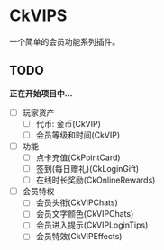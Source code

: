 # CkVIPS

一个简单的会员功能系列插件。

## TODO

**正在开始项目中...**

* [ ] 玩家资产
  * [ ] 代币: 金币(CkVIP)
  * [ ] 会员等级和时间(CkVIP)
* [ ] 功能
  * [ ] 点卡充值(CkPointCard)
  * [ ] 签到(每日赠礼)(CkLoginGift)
  * [ ] 在线时长奖励(CkOnlineRewards)
* [ ] 会员特权
  * [ ] 会员头衔(CkVIPChats)
  * [ ] 会员文字颜色(CkVIPChats)
  * [ ] 会员进入提示(CkVIPLoginTips)
  * [ ] 会员特效(CkVIPEffects)
